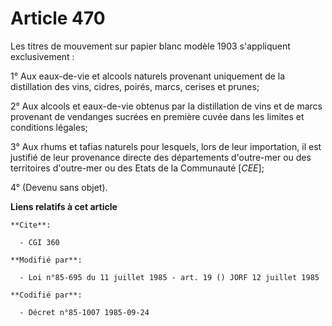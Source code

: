 # Article 470

Les titres de mouvement sur papier blanc modèle 1903 s'appliquent exclusivement :

1° Aux eaux-de-vie et alcools naturels provenant uniquement de la distillation des vins, cidres, poirés, marcs, cerises et
prunes;

2° Aux alcools et eaux-de-vie obtenus par la distillation de vins et de marcs provenant de vendanges sucrées en première
cuvée dans les limites et conditions légales;

3° Aux rhums et tafias naturels pour lesquels, lors de leur importation, il est justifié de leur provenance directe des
départements d'outre-mer ou des territoires d'outre-mer ou des Etats de la Communauté [*CEE*];

4° (Devenu sans objet).

**Liens relatifs à cet article**

	**Cite**:

	  - CGI 360

	**Modifié par**:

	  - Loi n°85-695 du 11 juillet 1985 - art. 19 () JORF 12 juillet 1985

	**Codifié par**:

	  - Décret n°85-1007 1985-09-24
